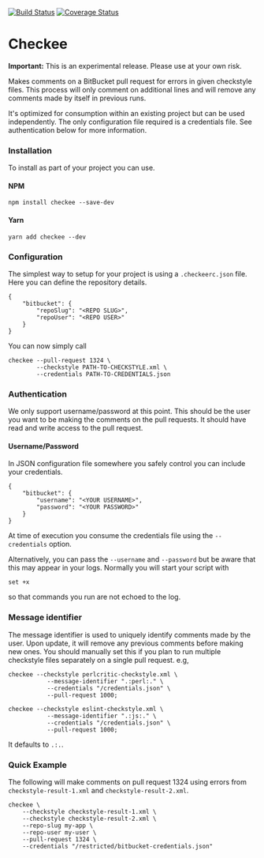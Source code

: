 [![Build Status](https://travis-ci.org/KurtWagner/checkee.svg?branch=master)](https://travis-ci.org/KurtWagner/checkee)
[![Coverage Status](https://coveralls.io/repos/github/KurtWagner/checkee/badge.svg?branch=master)](https://coveralls.io/github/KurtWagner/checkee?branch=master)

# Checkee

**Important:** This is an experimental release. Please use at your own risk.

Makes comments on a BitBucket pull request for errors in  given checkstyle files. This process will only comment on additional lines and will remove any comments made by itself in previous runs.

It's optimized for consumption within an existing project but can be used independently. The only configuration file required is a credentials file. See authentication below for more information.

### Installation

To install as part of your project you can use.

#### NPM
```
npm install checkee --save-dev
```

#### Yarn
```
yarn add checkee --dev
```

### Configuration

The simplest way to setup for your project is using a `.checkeerc.json` file. Here you can define the repository details.

```
{
	"bitbucket": {
		"repoSlug": "<REPO SLUG>",
		"repoUser": "<REPO USER>"
	}
}
```

You can now simply call

```
checkee --pull-request 1324 \
        --checkstyle PATH-TO-CHECKSTYLE.xml \
        --credentials PATH-TO-CREDENTIALS.json
```

### Authentication

We only support username/password at this point. This should be the user you want to be making the comments on the pull requests. It should have read and write access to the pull request.

#### Username/Password

In JSON configuration file somewhere you safely control you can include your credentials.

```
{
	"bitbucket": {
		"username": "<YOUR USERNAME>",
		"password": "<YOUR PASSWORD>"
	}
}
```

At time of execution you consume the credentials file using the `--credentials` option.

Alternatively, you can pass the `--username` and `--password` but be aware that this may appear in your logs. Normally you will start your script with

```
set +x
```

so that commands you run are not echoed to the log.

### Message identifier

The message identifier is used to uniquely identify comments made by the user. Upon update, it will remove any previous comments before making new ones. You should manually set this if you plan to run multiple checkstyle files separately on a single pull request. e.g,

```
checkee --checkstyle perlcritic-checkstyle.xml \
           --message-identifier ".:perl:." \
           --credentials "/credentials.json" \
           --pull-request 1000;

checkee --checkstyle eslint-checkstyle.xml \
           --message-identifier ".:js:." \
           --credentials "/credentials.json" \
           --pull-request 1000;
```	

It defaults to `.:.`.

### Quick Example

The following will make comments on pull request 1324 using errors from `checkstyle-result-1.xml` and `checkstyle-result-2.xml`.

```
checkee \
	--checkstyle checkstyle-result-1.xml \
	--checkstyle checkstyle-result-2.xml \
	--repo-slug my-app \
	--repo-user my-user \
	--pull-request 1324 \
	--credentials "/restricted/bitbucket-credentials.json"
```
